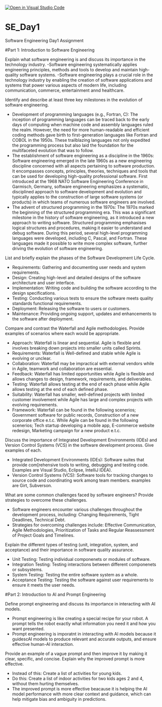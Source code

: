 [![Open in Visual Studio Code](https://classroom.github.com/assets/open-in-vscode-2e0aaae1b6195c2367325f4f02e2d04e9abb55f0b24a779b69b11b9e10269abc.svg)](https://classroom.github.com/online_ide?assignment_repo_id=15640420&assignment_repo_type=AssignmentRepo)
# SE_Day1
Software Engineering Day1 Assignment

#Part 1: Introduction to Software Engineering

Explain what software engineering is and discuss its importance in the technology industry.
-Software engineering systematically applies engineering principles, methods and tools to develop and maintain high-quality software systems.
-Software engineering plays a crucial role in the technology industry by enabling the creation of software applications and systems that power various aspects of modern life, including  
communication, commerce, entertainment annd healthcare.

Identify and describe at least three key milestones in the evolution of software engineering.
- Development of programming languages (e.g., Fortran, C): The inception of programming languages can be traced back to the early days of computing when machine code and assembly
languages ruled the realm. However, the need for more human-readable and efficient coding methods gave birth to first-generation languages like Fortran and COBOL in the 1950s. These
trailblazing languages not only expedited the programming process but also laid the foundation for the multifaceted evolution that was to follow.
- The establishment of software engineering as a discipline in the 1960s: Software engineering emerged in the late 1960s as a new engineering discipline concerned with all aspects
pertaining to software production. It encompasses concepts, principles, theories, techniques and tools that can be used for developing high-quality professional software. First 
introduced at the 1968 NATO Software Engineering Conference in Garmisch, Germany, software engineering emphasizes a systematic, disciplined approach to software development and evolution 
and typically applies to the construction of large software systems (or products) in which teams of numerous software engineers are involved.
- The advent of structured programming in the 1970s: The 1970s marked the beginning of the structured programming era. This was a significant milestone in the history of software 
engineering, as it introduced a new approach to writing software. Structured programming emphasises logical structures and procedures, making it easier to understand and debug software.
During this period, several high-level programming languages were developed, including C, Pascal, and Fortran. These languages made it possible to write more complex software, further 
driving the evolution of software engineering.

List and briefly explain the phases of the Software Development Life Cycle.
- Requirements: Gathering and documenting user needs and system requirements.
- Design: Creating high-level and detailed designs of the software architecture and user interface.
- Implementation: Writing code and building the software according to the design specifications.
- Testing:  Conducting various tests to ensure the software meets quality standards functional requirements.
- Deployment: Releasing the software to users or customers.
- Maintenance: Providing ongoing support, updates and enhancements to the software after deployment.

Compare and contrast the Waterfall and Agile methodologies. Provide examples of scenarios where each would be appropriate.
- Approach: Waterfall is linear and sequential. Agile is flexible and involves breaking down projects into smaller units called Sprints.
- Requirements: Waterfall is Well-defined and stable while Agile is evolving or unclear.
- Collaboration: Waterfall may be impractical with external vendors while in Agile, teamwork and collaboration are essential.
- Feedback: Waterfall has limited opportunities while Agile is flexible and allows changes to design, framework, requirements, and deliverables.
- Testing: Waterfall allows testing at the end of each phase while Agile allows testing at the end of each defined phase.
- Suitability: Waterfall has smaller, well-defined projects with limited customer involvement while Agile has large and complex projects with evolving requirements.
- Framework: Waterfall can be found in the following scenerios; Government software for public records, Construction of a new corporate office e.t.c. While Agile can be found in the 
following scenerios; Tech startup developing a mobile app, E-commerce website redesign, Marketing campaign for a new product e.t.c.

Discuss the importance of Integrated Development Environments (IDEs) and Version Control Systems (VCS) in the software development process. Give examples of each.
- Integrated Development Environments (IDEs): Software suites that provide com[rehensive tools to writing, debugging and testing code. Examples are Visual Studio, Eclipse, IntelliJ IDEA).
- Version Control Systems (VCS): Software tools for tracking changes to source code and coordinating work among team members. examples are Girt, Subverson.

What are some common challenges faced by software engineers? Provide strategies to overcome these challenges.
- Software engineers encounter various challenges throughout the development process, including: Changing Requirements, Tight Deadlines, Technical Debt. 
- Strategies for overcoming challenges include: Effective Communication, Agile Methodologies, Prioritization of Tasks and Regular Reassessment of Project Goals and Timelines.
  
Explain the different types of testing (unit, integration, system, and acceptance) and their importance in software quality assurance.
- Unit Testing: Testing individual componenets or modules of software.
- Integration Testing: Testing interactions between different componenets or subsystems.
- System Testing: Testing the entire software system as a whole.
- Acceptance Testing: Testing the software against user requirements to ensure it meets the user needs.

#Part 2: Introduction to AI and Prompt Engineering

Define prompt engineering and discuss its importance in interacting with AI models.
- Prompt engineering is like creating a special recipe for your robot. A prompt tells the robot exactly what information you need it and how you want presented. 
- Prompt engineering is imporatnt in interacting with AI models because it guidescAI models to produce relevant and accurate outputs, and ensure effective human-AI interaction.
  
Provide an example of a vague prompt and then improve it by making it clear, specific, and concise. Explain why the improved prompt is more effective.
- Instead of this: Create a list of activities for young kids.
- Do this: Create a list of indoor activities for two kids ages 2 and 4, without them hurting themselves.
- The improved prompt is more effective beacause it is helping the AI model performance with more clear context and guidance, which can help mitigate bias and ambiguity in predictions. 
